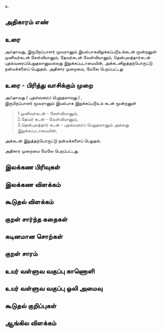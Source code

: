 உ


## அதிகாரம் எண்


## உரை

அஃதாவது, இருபிறப்பாளர் மூவரானும் இயல்பாகவிறுக்கப்படூஉங்கடன் மூன்றனுள் முனிவர்கடன் கேள்வியானும், தேவர்கடன் வேள்வியானும், தென்புலத்தார்கடன் புதல்வரைப்பெறுதலானுமல்லது இறுக்கப்படாமையின், அக்கடனிறுத்தற்பொருட்டு நன்மக்களைப்
பெறுதல். அதிகார முறைமை, மேலே பெறப்பட்டது

## உரை - பிரித்து வாசிக்கும் முறை

அஃதாவது _( புதல்வரைப் பெறுதலாவது )_ ,  
இருபிறப்பாளர் மூவரானும் இயல்பாக இறுக்கப்படூஉம் கடன் மூன்றனுள் 

>1.முனிவர்கடன் - கேள்வியானும்,  
>2.தேவர் கடன் - வேள்வியானும்,  
>3.தென்புலத்தார் கடன் - புதல்வரைப் பெறுதலானும் அல்லது இறுக்கப்படாமையின்,  

அக்கடன் இறுத்தற்பொருட்டு நன்மக்களைப் பெறுதல்.  

அதிகார முறைமை மேலே பெறப்பட்டது.

## இலக்கண பிரிவுகள் 


## இலக்கண விளக்கம்


## கூடுதல் விளக்கம்


## குறள் சார்ந்த கதைகள் 


## கடினமான சொற்கள்


## குறள் சாரம் 


## உயர் வள்ளுவ வகுப்பு காணொளி


## உயர் வள்ளுவ வகுப்பு ஒலி அமைவு 


## கூடுதல் குறிப்புகள்


## ஆங்கில விளக்கம்
